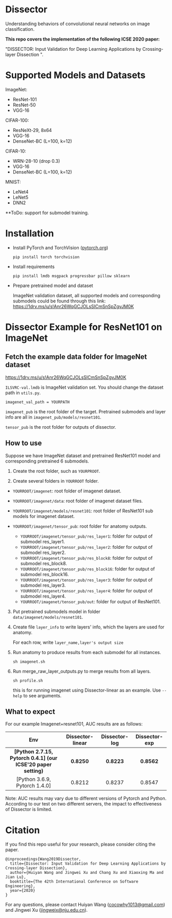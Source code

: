 # Dissector

Understanding behaviors of convolutional neural networks on image classification.

**This repo covers the implementation of the following ICSE 2020 paper:**

"DISSECTOR: Input Validation for Deep Learning Applications by Crossing-layer Dissection
".


# Supported Models and Datasets
  ImageNet:
    
  * ResNet-101
  * ResNet-50
  * VGG-16
  
  CIFAR-100:
  * ResNeXt-29, 8x64
  * VGG-16
  * DenseNet-BC (L=100, k=12)
  
  CIFAR-10:  
  * WRN-28-10 (drop 0.3)
  * VGG-16
  * DenseNet-BC (L=100, k=12)

  MNIST:
  * LeNet4
  * LeNet5
  * DNN2
  

 **ToDo: support for submodel training.

# Installation

- Install PyTorch and TorchVision ([pytorch.org](http://pytorch.org))
  ```
  pip install torch torchvision
  ```
- Install requirements

    ```
    pip install lmdb msgpack progressbar pillow sklearn
    ```
- Prepare pretrained model and dataset
    
    ImageNet validation dataset, all supported models and corresponding submodels could be found through this link: https://1drv.ms/u/s!Anr26WqGCJOLsSICmSnSpZgvJM0K
# Dissector Example for ResNet101 on ImageNet

## Fetch the example data folder for ImageNet dataset 

https://1drv.ms/u/s!Anr26WqGCJOLsSICmSnSpZgvJM0K

`ILSVRC-val.lmdb` is ImageNet validation set. You should change the dataset path in `utils.py`.

    imagenet_val_path = YOURPATH

`imagenet_pub` is the root folder of the target. Pretrained submodels and layer info are all in `imagenet_pub/models/resnet101`.

`tensor_pub` is the root folder for outputs of dissector.

 ## How to use

Suppose we have ImageNet dataset and pretrained ResNet101 model and corresponding pretrained 6 submodels.

1. Create the root folder, such as `YOURPROOT`.

2. Create several folders in `YOURROOT` folder.

  - `YOURROOT/imagenet`: root folder of imagenet dataset.

  - `YOURROOT/imagenet/data`: root folder of imagenet dataset files.

  - `YOURROOT/imagenet/models/resnet101`: root folder of ResNet101 sub models for imagenet dataset.

  - `YOURROOT/imagenet/tensor_pub`: root folder for anatomy outputs.

    - `YOURROOT/imagenet/tensor_pub/res_layer1`: folder for output of submodel res_layer1.
    - `YOURROOT/imagenet/tensor_pub/res_layer2`: folder for output of submodel res_layer2.
    - `YOURROOT/imagenet/tensor_pub/res_block8`: folder for output of submodel res_block8.
    - `YOURROOT/imagenet/tensor_pub/res_block16`: folder for output of submodel res_block16.
    - `YOURROOT/imagenet/tensor_pub/res_layer3`: folder for output of submodel res_layer3.
    - `YOURROOT/imagenet/tensor_pub/res_layer4`: folder for output of submodel res_layer4.
    - `YOURROOT/imagenet/tensor_pub/out`: folder for output of ResNet101.

3. Put pretrained submodels model in folder `data/imagenet/models/resnet101`.

4. Create file `layer_info` to write layers' info, which the layers are used for anatomy.

    For each row, write `layer_name,layer's output size`

5. Run anatomy to produce results from each submodel for all instances.

    ```
    sh imagenet.sh
    ```
6. Run merge_raw_layer_outputs.py to merge results from all layers.

    ```
    sh profile.sh
    ```
    this is for running imagenet using Dissector-linear as an example.
Use `--help` to see arguments.

## What to expect
   For our example Imagenet+resnet101, AUC results are as follows:
    
| Env |    Dissector-linear    |    Dissector-log    |    Dissector-exp   | 
|:---------------:|:-----------------:|:-----------------:|:-----------------:|
| **[Python 2.7.15, Pytorch 0.4.1] (our ICSE'20 paper setting)** | **0.8250** | **0.8223** | **0.8562** |
| [Python 3.6.9, Pytorch 1.4.0] | 0.8212 | 0.8237 | 0.8547 |

Note: AUC results may vary due to different versions of Pytorch and Python. According to our test on two different servers, the impact to effectiveness of Dissector is limited.

# Citation

If you find this repo useful for your research, please consider citing the paper.

```
@inproceedings{Wang2019Dissector,
  title={Dissector: Input Validation for Deep Learning Applications by Crossing-layer Dissection},
  author={Huiyan Wang and Jingwei Xu and Chang Xu and Xiaoxing Ma and Jian Lu},
  booktitle={The 42th International Conference on Software Engineering},
  year={2020}
}
```

For any questions, please contact Huiyan Wang (cocowhy1013@gmail.com) and Jingwei Xu (jingweix@nju.edu.cn).
